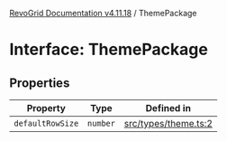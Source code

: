 [RevoGrid Documentation v4.11.18](README.md) / ThemePackage

# Interface: ThemePackage

## Properties

| Property | Type | Defined in |
| ------ | ------ | ------ |
| `defaultRowSize` | `number` | [src/types/theme.ts:2](https://github.com/revolist/revogrid/blob/1653ad6831cb8c4a18b49e381a14df0c317a2084/src/types/theme.ts#L2) |
